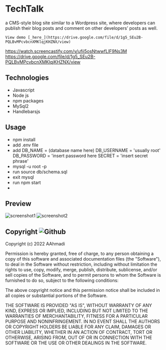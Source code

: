 # TechTalk
a CMS-style blog site similar to a Wordpress site, where developers can publish their blog posts and comment on other developers’ posts as well.

```
View demo [_here_](https://drive.google.com/file/d/1g5_SEu2B-PQLBvMPcvbcnXMKlqjKHZNX/view)
```
https://watch.screencastify.com/v/ufii5osNtwwfLlF9Ns3M
https://drive.google.com/file/d/1g5_SEu2B-PQLBvMPcvbcnXMKlqjKHZNX/view


## Technologies
* Javascript
* Node js
* npm packages
* MySql2
* Handlebarsjs

## Usage
 - npm install
 - add .env file
 - add DB_NAME = (database name here)
       DB_USERNAME = 'usually root'
       DB_PASSWORD = 'insert password here
       SECRET = 'insert secret phrase'
 - mysql -u root -p
 - run source db/schema.sql
 - exit mysql
 - run npm start
 - 

## Preview 
![screenshot1](https://user-images.githubusercontent.com/100798134/173698497-ff5faf1d-6035-4be2-866f-bad30efcc4bb.jpg)
![screenshot2](https://user-images.githubusercontent.com/100798134/173698513-8a119eb4-5d87-4e13-96e5-b89598cbbcc2.jpg)


##  Copyright ![Github](https://img.shields.io/github/license/abstrack5/ispy)
Copyright (c) 2022 AAhmadi

Permission is hereby granted, free of charge, to any person obtaining a copy
of this software and associated documentation files (the "Software"), to deal
in the Software without restriction, including without limitation the rights
to use, copy, modify, merge, publish, distribute, sublicense, and/or sell
copies of the Software, and to permit persons to whom the Software is
furnished to do so, subject to the following conditions:

The above copyright notice and this permission notice shall be included in all
copies or substantial portions of the Software.

THE SOFTWARE IS PROVIDED "AS IS", WITHOUT WARRANTY OF ANY KIND, EXPRESS OR
IMPLIED, INCLUDING BUT NOT LIMITED TO THE WARRANTIES OF MERCHANTABILITY,
FITNESS FOR A PARTICULAR PURPOSE AND NONINFRINGEMENT. IN NO EVENT SHALL THE
AUTHORS OR COPYRIGHT HOLDERS BE LIABLE FOR ANY CLAIM, DAMAGES OR OTHER
LIABILITY, WHETHER IN AN ACTION OF CONTRACT, TORT OR OTHERWISE, ARISING FROM,
OUT OF OR IN CONNECTION WITH THE SOFTWARE OR THE USE OR OTHER DEALINGS IN THE
SOFTWARE.

